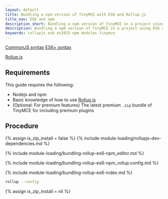 ```yaml
---
layout: default
title: Bundling a npm version of TinyMCE with ES6 and Rollup.js
title_nav: ES6 and npm
description_short: Bundling a npm version of TinyMCE in a project using ES6 and Rollup.js
description: Bundling a npm version of TinyMCE in a project using ES6 and Rollup.js
keywords: rollupjs es6 es2015 npm modules tinymce
---
```


[CommonJS syntax](http://www.commonjs.org/specs/modules/1.0/)
[ES6+ syntax](https://developer.mozilla.org/en-US/docs/Web/JavaScript/Guide/Modules)


[Rollup.js](https://www.rollupjs.org/)

## Requirements

This guide requires the following:

- Nodejs and npm
- Basic knowledge of how to use [Rollup.js](https://www.rollupjs.org/)
- (Optional: For premium features) The latest premium `.zip` bundle of TinyMCE for including premium plugins

## Procedure

{% assign is_zip_install = false %}
{% include module-loading/rollupjs-dev-dependencies.md %}

{% include module-loading/bundling-rollup-es6-npm_editor.md %}

{% include module-loading/bundling-rollup-es6-npm_rollup.config.md %}

{% include module-loading/bundling-rollup-es6-index.md %}

```sh
rollup --config
```

{% assign is_zip_install = nil %}